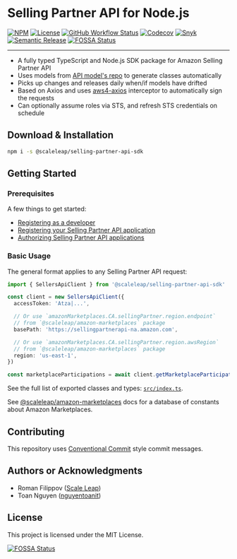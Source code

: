 # Selling Partner API for Node.js

[![NPM](https://img.shields.io/npm/v/@scaleleap/selling-partner-api-sdk)](https://npm.im/@scaleleap/selling-partner-api-sdk)
[![License](https://img.shields.io/npm/l/@scaleleap/selling-partner-api-sdk)](./LICENSE)
[![GitHub Workflow Status](https://img.shields.io/github/workflow/status/ScaleLeap/selling-partner-api-sdk/Release)](https://github.com/ScaleLeap/selling-partner-api-sdk/actions)
[![Codecov](https://img.shields.io/codecov/c/github/scaleleap/selling-partner-api-sdk)](https://codecov.io/gh/ScaleLeap/selling-partner-api-sdk)
[![Snyk](https://img.shields.io/snyk/vulnerabilities/github/scaleleap/selling-partner-api-sdk)](https://snyk.io/test/github/scaleleap/selling-partner-api-sdk)
[![Semantic Release](https://img.shields.io/badge/%20%20%F0%9F%93%A6%F0%9F%9A%80-semantic--release-e10079.svg)](https://github.com/semantic-release/semantic-release)
[![FOSSA Status](https://app.fossa.com/api/projects/git%2Bgithub.com%2FScaleLeap%2Fselling-partner-api-sdk.svg?type=shield)](https://app.fossa.com/projects/git%2Bgithub.com%2FScaleLeap%2Fselling-partner-api-sdk?ref=badge_shield)

---

- A fully typed TypeScript and Node.js SDK package for Amazon Selling Partner API
- Uses models from [API model's repo](https://github.com/amzn/selling-partner-api-models) to generate classes automatically
- Picks up changes and releases daily when/if models have drifted
- Based on Axios and uses [aws4-axios](https://github.com/jamesmbourne/aws4-axios) interceptor to automatically sign the requests
- Can optionally assume roles via STS, and refresh STS credentials on schedule

## Download & Installation

```sh
npm i -s @scaleleap/selling-partner-api-sdk
```

## Getting Started

### Prerequisites

A few things to get started:

- [Registering as a developer](https://github.com/amzn/selling-partner-api-docs/blob/main/guides/developer-guide/SellingPartnerApiDeveloperGuide.md#registering-as-a-developer)
- [Registering your Selling Partner API application](https://github.com/amzn/selling-partner-api-docs/blob/main/guides/developer-guide/SellingPartnerApiDeveloperGuide.md#registering-your-selling-partner-api-application)
- [Authorizing Selling Partner API applications](https://github.com/amzn/selling-partner-api-docs/blob/main/guides/developer-guide/SellingPartnerApiDeveloperGuide.md#authorizing-selling-partner-api-applications)

### Basic Usage

The general format applies to any Selling Partner API request:

```ts
import { SellersApiClient } from '@scaleleap/selling-partner-api-sdk'

const client = new SellersApiClient({
  accessToken: 'Atza|...',

  // Or use `amazonMarketplaces.CA.sellingPartner.region.endpoint`
  // from `@scaleleap/amazon-marketplaces` package
  basePath: 'https://sellingpartnerapi-na.amazon.com',

  // Or use `amazonMarketplaces.CA.sellingPartner.region.awsRegion`
  // from `@scaleleap/amazon-marketplaces` package
  region: 'us-east-1',
})

const marketplaceParticipations = await client.getMarketplaceParticipations()
```

See the full list of exported classes and types: [`src/index.ts`](src/index.ts).

See [@scaleleap/amazon-marketplaces](https://github.com/ScaleLeap/amazon-marketplaces)
docs for a database of constants about Amazon Marketplaces.

## Contributing

This repository uses [Conventional Commit](https://www.conventionalcommits.org/) style commit messages.

## Authors or Acknowledgments

- Roman Filippov ([Scale Leap](https://www.scaleleap.com))
- Toan Nguyen ([nguyentoanit](https://github.com/nguyentoanit))

## License

This project is licensed under the MIT License.

[![FOSSA Status](https://app.fossa.com/api/projects/git%2Bgithub.com%2FScaleLeap%2Fselling-partner-api-sdk.svg?type=large)](https://app.fossa.com/projects/git%2Bgithub.com%2FScaleLeap%2Fselling-partner-api-sdk?ref=badge_large)

